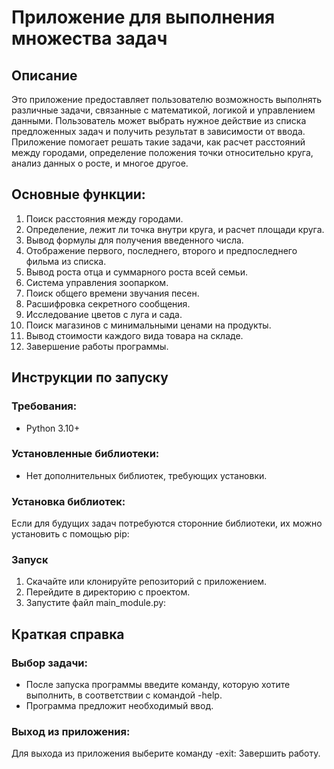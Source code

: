 # Приложение для выполнения множества задач

## Описание

Это приложение предоставляет пользователю возможность выполнять различные задачи, связанные с математикой, логикой и управлением данными. Пользователь может выбрать нужное действие из списка предложенных задач и получить результат в зависимости от ввода. Приложение помогает решать такие задачи, как расчет расстояний между городами, определение положения точки относительно круга, анализ данных о росте, и многое другое.

## Основные функции:

1. Поиск расстояния между городами.
2. Определение, лежит ли точка внутри круга, и расчет площади круга.
3. Вывод формулы для получения введенного числа.
4. Отображение первого, последнего, второго и предпоследнего фильма из списка.
5. Вывод роста отца и суммарного роста всей семьи.
6. Система управления зоопарком.
7. Поиск общего времени звучания песен.
8. Расшифровка секретного сообщения.
9. Исследование цветов с луга и сада.
10. Поиск магазинов с минимальными ценами на продукты.
11. Вывод стоимости каждого вида товара на складе.
12. Завершение работы программы.

## Инструкции по запуску

### Требования:
- Python 3.10+

### Установленные библиотеки:
- Нет дополнительных библиотек, требующих установки.

### Установка библиотек:
Если для будущих задач потребуются сторонние библиотеки, их можно установить с помощью pip:

### Запуск
1. Скачайте или клонируйте репозиторий с приложением.
2. Перейдите в директорию с проектом.
3. Запустите файл main_module.py:


## Краткая справка

### Выбор задачи:
- После запуска программы введите команду, которую хотите выполнить, в соответствии с командой -help.
- Программа предложит необходимый ввод.

### Выход из приложения:
Для выхода из приложения выберите команду -exit: Завершить работу.
